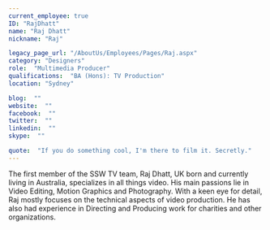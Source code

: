 ```yaml
---
current_employee: true
ID: "RajDhatt"
name: "Raj Dhatt"
nickname: "Raj"

legacy_page_url: "/AboutUs/Employees/Pages/Raj.aspx"
category: "Designers"
role:  "Multimedia Producer"
qualifications:  "BA (Hons): TV Production"
location: "Sydney"

blog:  ""
website:  ""
facebook:  ""
twitter:  ""
linkedin:  ""
skype:  ""

quote:  "If you do something cool, I'm there to film it. Secretly."
---
```


The first member of the SSW TV team, Raj Dhatt, UK born and currently living in Australia, specializes in all things video. His main passions lie in Video Editing, Motion Graphics and Photography. With a keen eye for detail, Raj mostly focuses on the technical aspects of video production. He has also had experience in Directing and Producing work for charities and other organizations.  